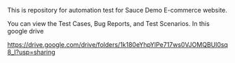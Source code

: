 This is repository for automation test for Sauce Demo E-commerce website.

You can view the Test Cases, Bug Reports, and Test Scenarios. In this google drive

https://drive.google.com/drive/folders/1k180eYhpYlPe717ws0VJOMQBUl0sq8_I?usp=sharing
